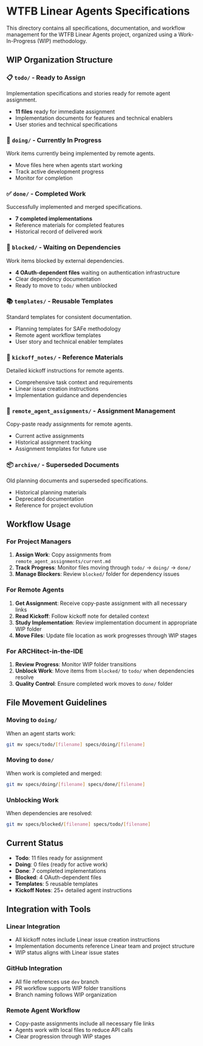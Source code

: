# WTFB Linear Agents Specifications

This directory contains all specifications, documentation, and workflow management for the WTFB Linear Agents project, organized using a Work-In-Progress (WIP) methodology.

## WIP Organization Structure

### 📋 `todo/` - Ready to Assign
Implementation specifications and stories ready for remote agent assignment.
- **11 files** ready for immediate assignment
- Implementation documents for features and technical enablers
- User stories and technical specifications

### 🔄 `doing/` - Currently In Progress
Work items currently being implemented by remote agents.
- Move files here when agents start working
- Track active development progress
- Monitor for completion

### ✅ `done/` - Completed Work
Successfully implemented and merged specifications.
- **7 completed implementations**
- Reference materials for completed features
- Historical record of delivered work

### 🚫 `blocked/` - Waiting on Dependencies
Work items blocked by external dependencies.
- **4 OAuth-dependent files** waiting on authentication infrastructure
- Clear dependency documentation
- Ready to move to `todo/` when unblocked

### 📚 `templates/` - Reusable Templates
Standard templates for consistent documentation.
- Planning templates for SAFe methodology
- Remote agent workflow templates
- User story and technical enabler templates

### 📝 `kickoff_notes/` - Reference Materials
Detailed kickoff instructions for remote agents.
- Comprehensive task context and requirements
- Linear issue creation instructions
- Implementation guidance and dependencies

### 🎯 `remote_agent_assignments/` - Assignment Management
Copy-paste ready assignments for remote agents.
- Current active assignments
- Historical assignment tracking
- Assignment templates for future use

### 📦 `archive/` - Superseded Documents
Old planning documents and superseded specifications.
- Historical planning materials
- Deprecated documentation
- Reference for project evolution

## Workflow Usage

### For Project Managers
1. **Assign Work**: Copy assignments from `remote_agent_assignments/current.md`
2. **Track Progress**: Monitor files moving through `todo/` → `doing/` → `done/`
3. **Manage Blockers**: Review `blocked/` folder for dependency issues

### For Remote Agents
1. **Get Assignment**: Receive copy-paste assignment with all necessary links
2. **Read Kickoff**: Follow kickoff note for detailed context
3. **Study Implementation**: Review implementation document in appropriate WIP folder
4. **Move Files**: Update file location as work progresses through WIP stages

### For ARCHitect-in-the-IDE
1. **Review Progress**: Monitor WIP folder transitions
2. **Unblock Work**: Move items from `blocked/` to `todo/` when dependencies resolve
3. **Quality Control**: Ensure completed work moves to `done/` folder

## File Movement Guidelines

### Moving to `doing/`
When an agent starts work:
```bash
git mv specs/todo/[filename] specs/doing/[filename]
```

### Moving to `done/`
When work is completed and merged:
```bash
git mv specs/doing/[filename] specs/done/[filename]
```

### Unblocking Work
When dependencies are resolved:
```bash
git mv specs/blocked/[filename] specs/todo/[filename]
```

## Current Status

- **Todo**: 11 files ready for assignment
- **Doing**: 0 files (ready for active work)
- **Done**: 7 completed implementations
- **Blocked**: 4 OAuth-dependent files
- **Templates**: 5 reusable templates
- **Kickoff Notes**: 25+ detailed agent instructions

## Integration with Tools

### Linear Integration
- All kickoff notes include Linear issue creation instructions
- Implementation documents reference Linear team and project structure
- WIP status aligns with Linear issue states

### GitHub Integration
- All file references use `dev` branch
- PR workflow supports WIP folder transitions
- Branch naming follows WIP organization

### Remote Agent Workflow
- Copy-paste assignments include all necessary file links
- Agents work with local files to reduce API calls
- Clear progression through WIP stages
